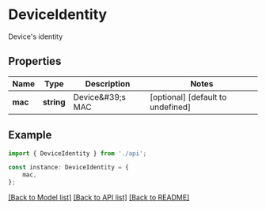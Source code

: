 # DeviceIdentity

Device\'s identity

## Properties

Name | Type | Description | Notes
------------ | ------------- | ------------- | -------------
**mac** | **string** | Device\&#39;s MAC | [optional] [default to undefined]

## Example

```typescript
import { DeviceIdentity } from './api';

const instance: DeviceIdentity = {
    mac,
};
```

[[Back to Model list]](../README.md#documentation-for-models) [[Back to API list]](../README.md#documentation-for-api-endpoints) [[Back to README]](../README.md)
